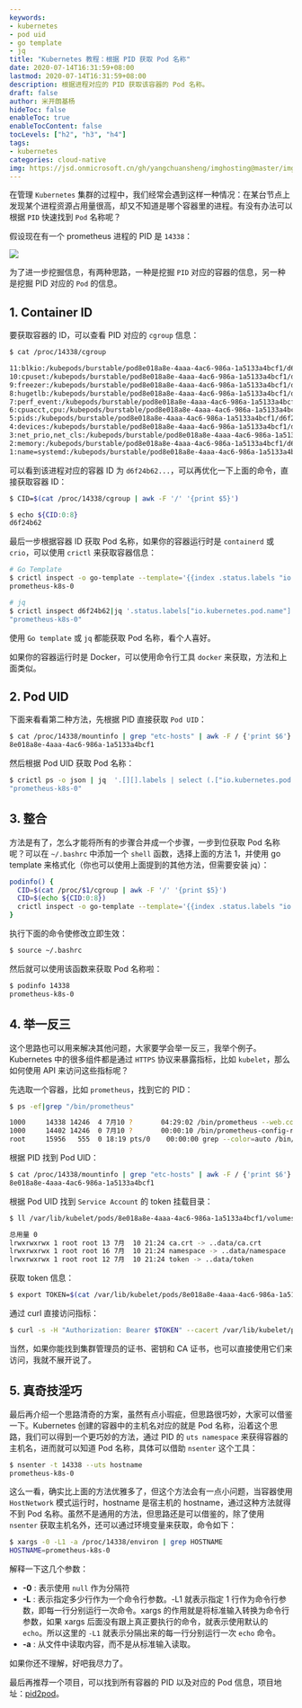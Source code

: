 ```yaml
---
keywords:
- kubernetes
- pod uid
- go template
- jq
title: "Kubernetes 教程：根据 PID 获取 Pod 名称"
date: 2020-07-14T16:31:59+08:00
lastmod: 2020-07-14T16:31:59+08:00
description: 根据进程对应的 PID 获取该容器的 Pod 名称。
draft: false 
author: 米开朗基杨
hideToc: false
enableToc: true
enableTocContent: false
tocLevels: ["h2", "h3", "h4"]
tags:
- kubernetes
categories: cloud-native
img: https://jsd.onmicrosoft.cn/gh/yangchuansheng/imghosting@master/img/20200714184130.png
---
```


在管理 `Kubernetes` 集群的过程中，我们经常会遇到这样一种情况：在某台节点上发现某个进程资源占用量很高，却又不知道是哪个容器里的进程。有没有办法可以根据 `PID` 快速找到 `Pod` 名称呢？

假设现在有一个 prometheus 进程的 PID 是 `14338`：

![](https://jsd.onmicrosoft.cn/gh/yangchuansheng/imghosting@master/img/20200714165733.png)

为了进一步挖掘信息，有两种思路，一种是挖掘 `PID` 对应的容器的信息，另一种是挖掘 PID 对应的 `Pod` 的信息。

## 1. Container ID

要获取容器的 ID，可以查看 PID 对应的 `cgroup` 信息：

```bash
$ cat /proc/14338/cgroup

11:blkio:/kubepods/burstable/pod8e018a8e-4aaa-4ac6-986a-1a5133a4bcf1/d6f24b62ea28e9e67f7bc06f98de083cc49454f353389cd396f5d3ac6448f19c
10:cpuset:/kubepods/burstable/pod8e018a8e-4aaa-4ac6-986a-1a5133a4bcf1/d6f24b62ea28e9e67f7bc06f98de083cc49454f353389cd396f5d3ac6448f19c
9:freezer:/kubepods/burstable/pod8e018a8e-4aaa-4ac6-986a-1a5133a4bcf1/d6f24b62ea28e9e67f7bc06f98de083cc49454f353389cd396f5d3ac6448f19c
8:hugetlb:/kubepods/burstable/pod8e018a8e-4aaa-4ac6-986a-1a5133a4bcf1/d6f24b62ea28e9e67f7bc06f98de083cc49454f353389cd396f5d3ac6448f19c
7:perf_event:/kubepods/burstable/pod8e018a8e-4aaa-4ac6-986a-1a5133a4bcf1/d6f24b62ea28e9e67f7bc06f98de083cc49454f353389cd396f5d3ac6448f19c
6:cpuacct,cpu:/kubepods/burstable/pod8e018a8e-4aaa-4ac6-986a-1a5133a4bcf1/d6f24b62ea28e9e67f7bc06f98de083cc49454f353389cd396f5d3ac6448f19c
5:pids:/kubepods/burstable/pod8e018a8e-4aaa-4ac6-986a-1a5133a4bcf1/d6f24b62ea28e9e67f7bc06f98de083cc49454f353389cd396f5d3ac6448f19c
4:devices:/kubepods/burstable/pod8e018a8e-4aaa-4ac6-986a-1a5133a4bcf1/d6f24b62ea28e9e67f7bc06f98de083cc49454f353389cd396f5d3ac6448f19c
3:net_prio,net_cls:/kubepods/burstable/pod8e018a8e-4aaa-4ac6-986a-1a5133a4bcf1/d6f24b62ea28e9e67f7bc06f98de083cc49454f353389cd396f5d3ac6448f19c
2:memory:/kubepods/burstable/pod8e018a8e-4aaa-4ac6-986a-1a5133a4bcf1/d6f24b62ea28e9e67f7bc06f98de083cc49454f353389cd396f5d3ac6448f19c
1:name=systemd:/kubepods/burstable/pod8e018a8e-4aaa-4ac6-986a-1a5133a4bcf1/d6f24b62ea28e9e67f7bc06f98de083cc49454f353389cd396f5d3ac6448f19c
```

可以看到该进程对应的容器 ID 为 `d6f24b62...`，可以再优化一下上面的命令，直接获取容器 ID：

```bash
$ CID=$(cat /proc/14338/cgroup | awk -F '/' '{print $5}')

$ echo ${CID:0:8}
d6f24b62
```

最后一步根据容器 ID 获取 Pod 名称，如果你的容器运行时是 `containerd` 或 `crio`，可以使用 `crictl` 来获取容器信息：

```bash
# Go Template
$ crictl inspect -o go-template --template='{{index .status.labels "io.kubernetes.pod.name"}}' d6f24b62
prometheus-k8s-0

# jq
$ crictl inspect d6f24b62|jq '.status.labels["io.kubernetes.pod.name"]'
"prometheus-k8s-0"
```

使用 `Go template` 或 `jq` 都能获取 Pod 名称，看个人喜好。

如果你的容器运行时是 Docker，可以使用命令行工具 `docker` 来获取，方法和上面类似。

## 2. Pod UID

下面来看看第二种方法，先根据 PID 直接获取 `Pod UID`：

```bash
$ cat /proc/14338/mountinfo | grep "etc-hosts" | awk -F / {'print $6'}
8e018a8e-4aaa-4ac6-986a-1a5133a4bcf1
```

然后根据 Pod UID 获取 Pod 名称：

```bash
$ crictl ps -o json | jq  '.[][].labels | select (.["io.kubernetes.pod.uid"] == "8e018a8e-4aaa-4ac6-986a-1a5133a4bcf1") | .["io.kubernetes.pod.name"]'|uniq
"prometheus-k8s-0"
```

## 3. 整合

方法是有了，怎么才能将所有的步骤合并成一个步骤，一步到位获取 Pod 名称呢？可以在 `~/.bashrc` 中添加一个 `shell` 函数，选择上面的方法 1，并使用 go template 来格式化（你也可以使用上面提到的其他方法，但需要安装 jq）：

```bash
podinfo() {
  CID=$(cat /proc/$1/cgroup | awk -F '/' '{print $5}')
  CID=$(echo ${CID:0:8})
  crictl inspect -o go-template --template='{{index .status.labels "io.kubernetes.pod.name"}}' $CID
}
```

执行下面的命令使修改立即生效：

```bash
$ source ~/.bashrc
```

然后就可以使用该函数来获取 Pod 名称啦：

```bash
$ podinfo 14338
prometheus-k8s-0
```

## 4. 举一反三

这个思路也可以用来解决其他问题，大家要学会举一反三，我举个例子。Kubernetes 中的很多组件都是通过 `HTTPS` 协议来暴露指标，比如 `kubelet`，那么如何使用 API 来访问这些指标呢？

先选取一个容器，比如 `prometheus`，找到它的 PID：

```bash
$ ps -ef|grep "/bin/prometheus"

1000     14338 14246  4 7月10 ?       04:29:02 /bin/prometheus --web.console.templates=/etc/prometheus/consoles --web.console.libraries=/etc/prometheus/console_libraries --config.file=/etc/prometheus/config_out/prometheus.env.yaml --storage.tsdb.path=/prometheus --storage.tsdb.retention.time=24h --web.enable-lifecycle --storage.tsdb.no-lockfile --web.route-prefix=/
1000     14402 14246  0 7月10 ?       00:00:10 /bin/prometheus-config-reloader --log-format=logfmt --reload-url=http://localhost:9090/-/reload --config-file=/etc/prometheus/config/prometheus.yaml.gz --config-envsubst-file=/etc/prometheus/config_out/prometheus.env.yaml
root     15956   555  0 18:19 pts/0    00:00:00 grep --color=auto /bin/prometheus
```

根据 PID 找到 Pod UID：

```bash
$ cat /proc/14338/mountinfo | grep "etc-hosts" | awk -F / {'print $6'}
8e018a8e-4aaa-4ac6-986a-1a5133a4bcf1
```

根据 Pod UID 找到 `Service Account` 的 token 挂载目录：

```bash
$ ll /var/lib/kubelet/pods/8e018a8e-4aaa-4ac6-986a-1a5133a4bcf1/volumes/kubernetes.io~secret/prometheus-k8s-token-p7bgb/

总用量 0
lrwxrwxrwx 1 root root 13 7月  10 21:24 ca.crt -> ..data/ca.crt
lrwxrwxrwx 1 root root 16 7月  10 21:24 namespace -> ..data/namespace
lrwxrwxrwx 1 root root 12 7月  10 21:24 token -> ..data/token
```

获取 token 信息：

```bash
$ export TOKEN=$(cat /var/lib/kubelet/pods/8e018a8e-4aaa-4ac6-986a-1a5133a4bcf1/volumes/kubernetes.io~secret/prometheus-k8s-token-p7bgb/token)
```

通过 curl 直接访问指标：

```bash
$ curl -s -H "Authorization: Bearer $TOKEN" --cacert /var/lib/kubelet/pods/8e018a8e-4aaa-4ac6-986a-1a5133a4bcf1/volumes/kubernetes.io~secret/prometheus-k8s-token-p7bgb/ca.crt --insecure https://127.0.0.1:10250/metrics/cadvisor
```

当然，如果你能找到集群管理员的证书、密钥和 CA 证书，也可以直接使用它们来访问，我就不展开说了。

## 5. 真奇技淫巧

最后再介绍一个思路清奇的方案，虽然有点小瑕疵，但思路很巧妙，大家可以借鉴一下。Kubernetes 创建的容器中的主机名对应的就是 Pod 名称，沿着这个思路，我们可以得到一个更巧妙的方法，通过 PID 的 `uts namespace` 来获得容器的主机名，进而就可以知道 Pod 名称，具体可以借助 `nsenter` 这个工具：

```bash
$ nsenter -t 14338 --uts hostname
prometheus-k8s-0
```

这么一看，确实比上面的方法优雅多了，但这个方法会有一点小问题，当容器使用 `HostNetwork` 模式运行时，hostname 是宿主机的 hostname，通过这种方法就得不到 Pod 名称。虽然不是通用的方法，但思路还是可以借鉴的，除了使用 `nsenter` 获取主机名外，还可以通过环境变量来获取，命令如下：

```bash
$ xargs -0 -L1 -a /proc/14338/environ | grep HOSTNAME
HOSTNAME=prometheus-k8s-0
```

解释一下这几个参数：

+ **-0** : 表示使用 `null` 作为分隔符
+ **-L** : 表示指定多少行作为一个命令行参数。-L1 就表示指定 1 行作为命令行参数，即每一行分别运行一次命令。xargs 的作用就是将标准输入转换为命令行参数，如果 xargs 后面没有跟上真正要执行的命令，就表示使用默认的 `echo`。所以这里的 `-L1` 就表示分隔出来的每一行分别运行一次 `echo` 命令。
+ **-a** : 从文件中读取内容，而不是从标准输入读取。

如果你还不理解，好吧我尽力了。

最后再推荐一个项目，可以找到所有容器的 PID 以及对应的 Pod 信息，项目地址：[pid2pod](https://github.com/heptiolabs/pid2pod)。